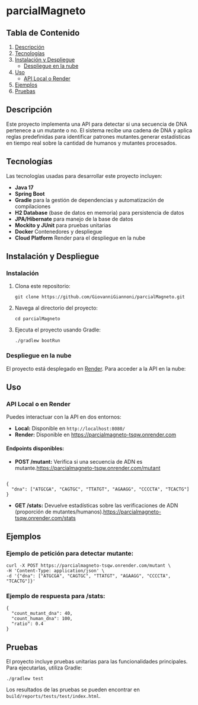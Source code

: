 # parcialMagneto

<h2>Tabla de Contenido</h2>
<ol>
  <li><a href="#descripción">Descripción</a></li>
  <li><a href="#tecnologías">Tecnologías</a></li>
  <li><a href="#instalación-y-despliegue">Instalación y Despliegue</a>
    <ul>
      <li><a href="#despliegue-en-la-nube">Despliegue en la nube</a></li>
    </ul>
  </li>
  <li><a href="#uso">Uso</a>
    <ul>
      <li><a href="#api-local-o-render">API Local o Render</a></li>
    </ul>
  </li>
  <li><a href="#ejemplos">Ejemplos</a></li>
  <li><a href="#pruebas">Pruebas</a></li>
</ol>

<h2 id="descripción">Descripción</h2>
<p>
  Este proyecto implementa una API para detectar si una secuencia de DNA pertenece a un mutante o no. El sistema recibe una cadena de DNA y aplica reglas predefinidas para identificar patrones mutantes.generar estadísticas en tiempo real sobre la cantidad de humanos y mutantes procesados.
</p>

<h2 id="tecnologías">Tecnologías</h2>
<p>
  Las tecnologías usadas para desarrollar este proyecto incluyen:
  <ul>
    <li><strong>Java 17</strong></li>
    <li><strong>Spring Boot</strong></li>
    <li><strong>Gradle</strong> para la gestión de dependencias y automatización de compilaciones</li>
    <li><strong>H2 Database</strong> (base de datos en memoria) para persistencia de datos</li>
    <li><strong>JPA/Hibernate</strong> para manejo de la base de datos</li>
    <li><strong>Mockito y JUnit</strong> para pruebas unitarias</li>
    <li><strong>Docker</strong> Contenedores y despliegue</li>
    <li><strong>Cloud Platform</strong> Render para el despliegue en la nube</li>
  </ul>
</p>

<h2 id="instalación-y-despliegue">Instalación y Despliegue</h2>

<h3>Instalación</h3>
<ol>
  <li>Clona este repositorio:
    <pre><code>git clone https://github.com/GiovanniGiannoni/parcialMagneto.git</code></pre>
  </li>
  <li>Navega al directorio del proyecto:
    <pre><code>cd parcialMagneto</code></pre>
  </li>
  <li>Ejecuta el proyecto usando Gradle:
    <pre><code>./gradlew bootRun</code></pre>
  </li>
</ol>

<h3 id="despliegue-en-la-nube">Despliegue en la nube</h3>
<p>
  El proyecto está desplegado en <a href="https://parcialmagneto-tsqw.onrender.com">Render</a>. Para acceder a la API en la nube:
</p>


<h2 id="uso">Uso</h2>

<h3 id="api-local-o-render">API Local o en Render</h3>
<p>
  Puedes interactuar con la API en dos entornos:
</p>
<ul>
  <li><strong>Local:</strong> Disponible en <code>http://localhost:8080/</code></li>
  <li><strong>Render:</strong> Disponible en <a href="https://parcialmagneto-tsqw.onrender.com">https://parcialmagneto-tsqw.onrender.com</a></li>
</ul>

<h4>Endpoints disponibles:</h4>
<ul>
  <li><strong>POST /mutant:</strong> Verifica si una secuencia de ADN es mutante.<a href="https://parcialmagneto-tsqw.onrender.com/mutant">https://parcialmagneto-tsqw.onrender.com/mutant</a></li>
</ul>
<pre><code>
{
  "dna": ["ATGCGA", "CAGTGC", "TTATGT", "AGAAGG", "CCCCTA", "TCACTG"]
}
</code></pre>

<ul>
  <li><strong>GET /stats:</strong> Devuelve estadísticas sobre las verificaciones de ADN (proporción de mutantes/humanos).<a href="https://parcialmagneto-tsqw.onrender.com/stats">https://parcialmagneto-tsqw.onrender.com/stats</a></li>
</ul>

<h2 id="ejemplos">Ejemplos</h2>

<h3>Ejemplo de petición para detectar mutante:</h3>
<pre><code>curl -X POST https://parcialmagneto-tsqw.onrender.com/mutant \
-H 'Content-Type: application/json' \
-d '{"dna": ["ATGCGA", "CAGTGC", "TTATGT", "AGAAGG", "CCCCTA", "TCACTG"]}'
</code></pre>

<h3>Ejemplo de respuesta para /stats:</h3>
<pre><code>{
  "count_mutant_dna": 40,
  "count_human_dna": 100,
  "ratio": 0.4
}
</code></pre>

<h2 id="pruebas">Pruebas</h2>
<p>
  El proyecto incluye pruebas unitarias para las funcionalidades principales. Para ejecutarlas, utiliza Gradle:
</p>
<pre><code>./gradlew test</code></pre>
<p>Los resultados de las pruebas se pueden encontrar en <code>build/reports/tests/test/index.html</code>.</p>
